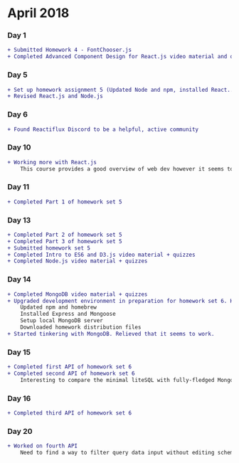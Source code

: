 # April 2018

### Day 1
```diff
+ Submitted Homework 4 - FontChooser.js
+ Completed Advanced Component Design for React.js video material and quiz
```

### Day 5
```diff
+ Set up homework assignment 5 (Updated Node and npm, installed React...)    
+ Revised React.js and Node.js
```

### Day 6
```diff
+ Found Reactiflux Discord to be a helpful, active community
```

### Day 10
```diff
+ Working more with React.js
    This course provides a good overview of web dev however it seems to use uncommon practices...
```

### Day 11
```diff
+ Completed Part 1 of homework set 5
```

### Day 13
```diff
+ Completed Part 2 of homework set 5
+ Completed Part 3 of homework set 5 
+ Submitted homework set 5
+ Completed Intro to ES6 and D3.js video material + quizzes
+ Completed Node.js video material + quizzes
```

### Day 14
```diff
+ Completed MongoDB video material + quizzes
+ Upgraded development environment in preparation for homework set 6. Hopefully everything works!
    Updated npm and homebrew 
    Installed Express and Mongoose
    Setup local MongoDB server
    Downloaded homework distribution files
+ Started tinkering with MongoDB. Relieved that it seems to work.    
```

### Day 15
```diff
+ Completed first API of homework set 6
+ Completed second API of homework set 6
    Interesting to compare the minimal liteSQL with fully-fledged MongoDB.
```

### Day 16
```diff
+ Completed third API of homework set 6
```

### Day 20
```diff
+ Worked on fourth API
    Need to find a way to filter query data input without editing schema
```